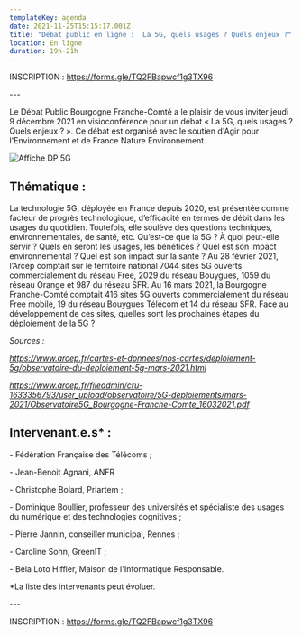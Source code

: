 ```yaml
---
templateKey: agenda
date: 2021-11-25T15:15:17.001Z
title: "Débat public en ligne :  La 5G, quels usages ? Quels enjeux ?"
location: En ligne
duration: 19h-21h
---
```

<!--StartFragment-->

INSCRIPTION : <https://forms.gle/TQ2FBapwcf1g3TX96>

\---

Le Débat Public Bourgogne Franche-Comté a le plaisir de vous inviter jeudi 9 décembre 2021 en visioconférence pour un débat « La 5G, quels usages ? Quels enjeux ? ». Ce débat est organisé avec le soutien d'Agir pour l'Environnement et de France Nature Environnement.

![Affiche DP 5G](/img/2021_affiche-dp-bfc_5g_400px.jpg#img-center "Affiche DP 5G")

## Thématique :

La technologie 5G, déployée en France depuis 2020, est présentée comme facteur de progrès technologique, d’efficacité en termes de débit dans les usages du quotidien. Toutefois, elle soulève des questions techniques, environnementales, de santé, etc. Qu’est-ce que la 5G ? À quoi peut-elle servir ? Quels en seront les usages, les bénéfices ? Quel est son impact environnemental ? Quel est son impact sur la santé ? Au 28 février 2021, l’Arcep comptait sur le territoire national 7044 sites 5G ouverts commercialement du réseau Free, 2029 du réseau Bouygues, 1059 du réseau Orange et 987 du réseau SFR[](imap://animation%40debatpublic-bfc%2Eorg@ssl0.ovh.net:993/fetch%3EUID%3E.INBOX%3E1653#_ftn1). Au 16 mars 2021, la Bourgogne Franche-Comté comptait 416 sites 5G ouverts commercialement du réseau Free mobile, 19 du réseau Bouygues Télécom et 14 du réseau SFR[](imap://animation%40debatpublic-bfc%2Eorg@ssl0.ovh.net:993/fetch%3EUID%3E.INBOX%3E1653#_ftn2). Face au développement de ces sites, quelles sont les prochaines étapes du déploiement de la 5G ?

*Sources :*

*<https://www.arcep.fr/cartes-et-donnees/nos-cartes/deploiement-5g/observatoire-du-deploiement-5g-mars-2021.html>*

[](imap://animation%40debatpublic-bfc%2Eorg@ssl0.ovh.net:993/fetch%3EUID%3E.INBOX%3E1653#_ftnref2)*<https://www.arcep.fr/fileadmin/cru-1633356793/user_upload/observatoire/5G-deploiements/mars-2021/Observatoire5G_Bourgogne-Franche-Comte_16032021.pdf>*

## Intervenant.e.s* :

\- Fédération Française des Télécoms ; 

\- Jean-Benoit Agnani, ANFR

\- Christophe Bolard, Priartem ; 

\- Dominique Boullier, professeur des universités et spécialiste des usages du numérique et des technologies cognitives ; 

\- Pierre Jannin, conseiller municipal, Rennes ; 

\- Caroline Sohn, GreenIT ; 

\- Bela Loto Hiffler, Maison de l'Informatique Responsable.

\*La liste des intervenants peut évoluer.

\---

INSCRIPTION : <https://forms.gle/TQ2FBapwcf1g3TX96>

<!--EndFragment-->